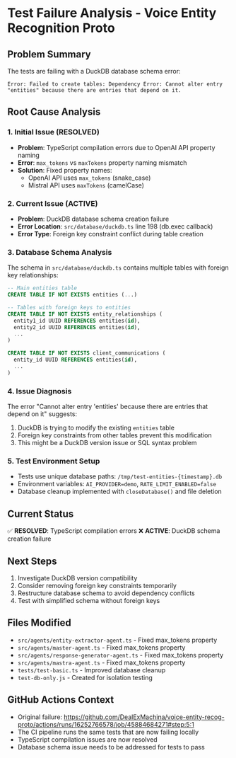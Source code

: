 # Test Failure Analysis - Voice Entity Recognition Proto

## Problem Summary
The tests are failing with a DuckDB database schema error:
```
Error: Failed to create tables: Dependency Error: Cannot alter entry "entities" because there are entries that depend on it.
```

## Root Cause Analysis

### 1. Initial Issue (RESOLVED)
- **Problem**: TypeScript compilation errors due to OpenAI API property naming
- **Error**: `max_tokens` vs `maxTokens` property naming mismatch
- **Solution**: Fixed property names:
  - OpenAI API uses `max_tokens` (snake_case)
  - Mistral API uses `maxTokens` (camelCase)

### 2. Current Issue (ACTIVE)
- **Problem**: DuckDB database schema creation failure
- **Error Location**: `src/database/duckdb.ts` line 198 (db.exec callback)
- **Error Type**: Foreign key constraint conflict during table creation

### 3. Database Schema Analysis
The schema in `src/database/duckdb.ts` contains multiple tables with foreign key relationships:

```sql
-- Main entities table
CREATE TABLE IF NOT EXISTS entities (...)

-- Tables with foreign keys to entities
CREATE TABLE IF NOT EXISTS entity_relationships (
  entity1_id UUID REFERENCES entities(id),
  entity2_id UUID REFERENCES entities(id),
  ...
)

CREATE TABLE IF NOT EXISTS client_communications (
  entity_id UUID REFERENCES entities(id),
  ...
)
```

### 4. Issue Diagnosis
The error "Cannot alter entry 'entities' because there are entries that depend on it" suggests:
1. DuckDB is trying to modify the existing `entities` table
2. Foreign key constraints from other tables prevent this modification
3. This might be a DuckDB version issue or SQL syntax problem

### 5. Test Environment Setup
- Tests use unique database paths: `/tmp/test-entities-{timestamp}.db`
- Environment variables: `AI_PROVIDER=demo`, `RATE_LIMIT_ENABLED=false`
- Database cleanup implemented with `closeDatabase()` and file deletion

## Current Status
✅ **RESOLVED**: TypeScript compilation errors
❌ **ACTIVE**: DuckDB schema creation failure

## Next Steps
1. Investigate DuckDB version compatibility
2. Consider removing foreign key constraints temporarily
3. Restructure database schema to avoid dependency conflicts
4. Test with simplified schema without foreign keys

## Files Modified
- `src/agents/entity-extractor-agent.ts` - Fixed max_tokens property
- `src/agents/master-agent.ts` - Fixed max_tokens property  
- `src/agents/response-generator-agent.ts` - Fixed max_tokens property
- `src/agents/mastra-agent.ts` - Fixed max_tokens property
- `tests/test-basic.ts` - Improved database cleanup
- `test-db-only.js` - Created for isolation testing

## GitHub Actions Context
- Original failure: https://github.com/DealExMachina/voice-entity-recog-proto/actions/runs/16252766578/job/45884684271#step:5:1
- The CI pipeline runs the same tests that are now failing locally
- TypeScript compilation issues are now resolved
- Database schema issue needs to be addressed for tests to pass